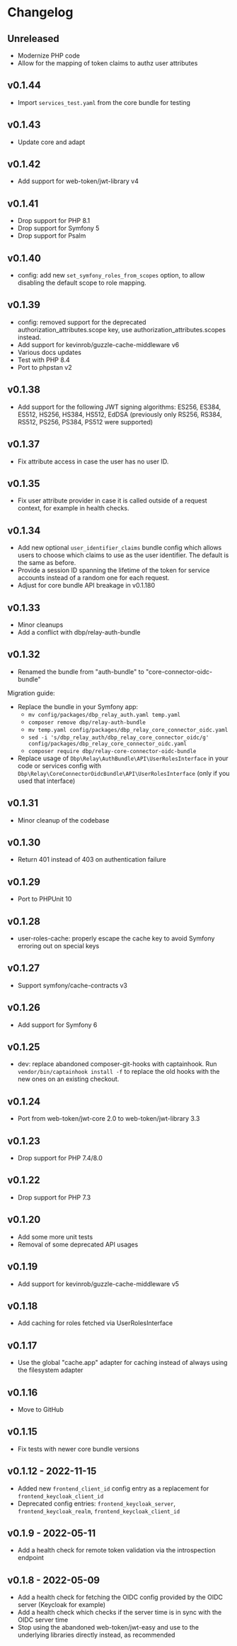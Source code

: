 # Changelog

## Unreleased

- Modernize PHP code
- Allow for the mapping of token claims to authz user attributes

## v0.1.44

- Import `services_test.yaml` from the core bundle for testing

## v0.1.43

- Update core and adapt

## v0.1.42

- Add support for web-token/jwt-library v4

## v0.1.41

- Drop support for PHP 8.1
- Drop support for Symfony 5
- Drop support for Psalm

## v0.1.40

- config: add new `set_symfony_roles_from_scopes` option, to allow disabling the default scope to role mapping.

## v0.1.39

- config: removed support for the deprecated authorization_attributes.scope key, use authorization_attributes.scopes instead.
- Add support for kevinrob/guzzle-cache-middleware v6
- Various docs updates
- Test with PHP 8.4
- Port to phpstan v2

## v0.1.38

- Add support for the following JWT signing algorithms: ES256, ES384, ES512, HS256, HS384, HS512, EdDSA
  (previously only RS256, RS384, RS512, PS256, PS384, PS512 were supported)

## v0.1.37

- Fix attribute access in case the user has no user ID.

## v0.1.35

- Fix user attribute provider in case it is called outside of a request context,
  for example in health checks.

## v0.1.34

- Add new optional `user_identifier_claims` bundle config which allows users to
  choose which claims to use as the user identifier. The default is the same as
  before.
- Provide a session ID spanning the lifetime of the token for service accounts
  instead of a random one for each request.
- Adjust for core bundle API breakage in v0.1.180

## v0.1.33

- Minor cleanups
- Add a conflict with dbp/relay-auth-bundle

## v0.1.32

- Renamed the bundle from "auth-bundle" to "core-connector-oidc-bundle"

Migration guide:

- Replace the bundle in your Symfony app:
   - `mv config/packages/dbp_relay_auth.yaml temp.yaml`
   - `composer remove dbp/relay-auth-bundle`
   - `mv temp.yaml config/packages/dbp_relay_core_connector_oidc.yaml`
   - `sed -i 's/dbp_relay_auth/dbp_relay_core_connector_oidc/g' config/packages/dbp_relay_core_connector_oidc.yaml`
   - `composer require dbp/relay-core-connector-oidc-bundle`
- Replace usage of `Dbp\Relay\AuthBundle\API\UserRolesInterface` in your code or services config with `Dbp\Relay\CoreConnectorOidcBundle\API\UserRolesInterface` (only if you used that interface)

## v0.1.31

- Minor cleanup of the codebase

## v0.1.30

- Return 401 instead of 403 on authentication failure

## v0.1.29

- Port to PHPUnit 10

## v0.1.28

- user-roles-cache: properly escape the cache key to avoid Symfony erroring out on special keys

## v0.1.27

- Support symfony/cache-contracts v3

## v0.1.26

- Add support for Symfony 6

## v0.1.25

- dev: replace abandoned composer-git-hooks with captainhook.
  Run `vendor/bin/captainhook install -f` to replace the old hooks with the new ones
  on an existing checkout.

## v0.1.24

- Port from web-token/jwt-core 2.0 to web-token/jwt-library 3.3

## v0.1.23

- Drop support for PHP 7.4/8.0

## v0.1.22

- Drop support for PHP 7.3

## v0.1.20

- Add some more unit tests
- Removal of some deprecated API usages

## v0.1.19

- Add support for kevinrob/guzzle-cache-middleware v5

## v0.1.18

- Add caching for roles fetched via UserRolesInterface

## v0.1.17

- Use the global "cache.app" adapter for caching instead of always using the filesystem adapter

## v0.1.16

- Move to GitHub

## v0.1.15

- Fix tests with newer core bundle versions

## v0.1.12 - 2022-11-15

- Added new `frontend_client_id` config entry as a replacement for `frontend_keycloak_client_id`
- Deprecated config entries: `frontend_keycloak_server`, `frontend_keycloak_realm`, `frontend_keycloak_client_id`

## v0.1.9 - 2022-05-11

- Add a health check for remote token validation via the introspection endpoint

## v0.1.8 - 2022-05-09

- Add a health check for fetching the OIDC config provided by the OIDC server
  (Keycloak for example)
- Add a health check which checks if the server time is in sync with the OIDC
  server time
- Stop using the abandoned web-token/jwt-easy and use to the underlying
  libraries directly instead, as recommended
